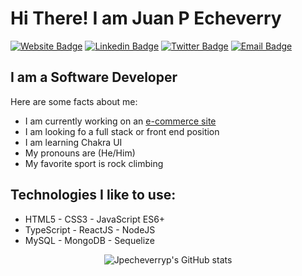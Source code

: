 # Hi There! I am Juan P Echeverry

[![Website Badge](https://img.shields.io/badge/-Website-blueviolet?logo=googlechrome&logoColor=white)](https://juanpecheverry.com)
[![Linkedin Badge](https://img.shields.io/badge/-LinkedIn-blue?logo=linkedin)](https://www.linkedin.com/in/jpe04/)
[![Twitter Badge](https://img.shields.io/badge/-Twitter-00acee?logo=twitter&logoColor=white)](https://twitter.com/JpechDev)
[![Email Badge](https://img.shields.io/badge/-Email-white?logo=gmail&logoColor=red)](https://twitter.com/JpechDev)

<h2>I am a Software Developer</h2>

Here are some facts about me:

- I am currently working on an [e-commerce site](https://github.com/jpecheverryp/ecomm)
- I am looking fo a full stack or front end position
- I am learning Chakra UI 
- My pronouns are (He/Him)
- My favorite sport is rock climbing

## Technologies I like to use:

- HTML5 - CSS3 - JavaScript ES6+
- TypeScript - ReactJS - NodeJS
- MySQL - MongoDB - Sequelize
<p align=center> <image src='https://github-readme-stats.vercel.app/api?username=jpecheverryp&theme=dracula' alt= "Jpecheverryp's GitHub stats" />
</p>
<!--
**jpecheverryp/jpecheverryp** is a ✨ _special_ ✨ repository because its `README.md` (this file) appears on your GitHub profile.

Here are some ideas to get you started:

- 🔭 I’m currently working on ...
- 🌱 I’m currently learning ...
- 👯 I’m looking to collaborate on ...
- 🤔 I’m looking for help with ...
- 💬 Ask me about ...
- 📫 How to reach me: ...
- ⚡ Fun fact: ...
-->
